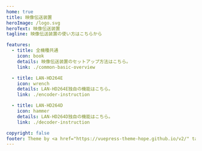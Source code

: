 ```yaml
---
home: true
title: 映像伝送装置
heroImage: /logo.svg
heroText: 映像伝送装置
tagline: 映像伝送装置の使い方はこちらから

features:
  - title: 全機種共通
    icon: book
    details: 映像伝送装置のセットアップ方法はこちら。
    link: ./common-basic-overview

  - title: LAN-HD264E
    icon: wrench
    details: LAN-HD264E独自の機能はこちら。
    link: ./encoder-instruction

  - title: LAN-HD264D
    icon: hammer
    details: LAN-HD264D独自の機能はこちら。
    link: ./decoder-instruction

copyright: false
footer: Theme by <a href="https://vuepress-theme-hope.github.io/v2/" target="_blank">VuePress Theme Hope</a> | MIT Licensed, Copyright © 2019-present Mr.Hope
---
```

